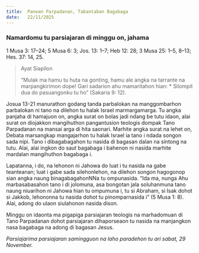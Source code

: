 ```yaml
---
title:  Panean Parpadanan, Tabantaban Bagabaga
date:   22/11/2025
---
```


### Namardomu tu parsiajaran di minggu on, jahama

1 Musa 3: 17–24; 5 Musa 6: 3; Jos. 13: 1–7; Heb 12: 28; 3 Musa 25: 1–5, 8–13; Hes. 37: 14, 25.

> <p>Ayat Siapilon</p>
> “Mulak ma hamu tu huta na gonting, hamu ale angka na tarrante na marpangkirimon dope! Gari sadarion ahu mamaritahon hian: * Silompit dua do pasuangonku tu ho” (Sakaria 9: 12).

Josua 13-21 manurathon godang tanda parbalokan na manggombarhon parbalokan ni tano na dilehon tu halak Israel marmargamarga. Tu angka panjaha di hamajuon on, angka surat on bolas jadi ndang be tutu idaon, alai surat on diojakkon mangihuthon pangantusion teologis dompak Tano Parpadanan na mansai arga di hita saonari. Marhite angka surat na lehet on, Debata marsangkap mangajarhon tu halak Israel ia tano i ndada songon sada nipi. Tano i dibagabagahon tu nasida di bagasan dalan na sintong na tutu. Alai, alai ingkon do saut bagabaga i bahenon ni nasida marhite mardalan mangihuthon bagabaga i.

Lapatanna, i do, na lehonon ni Jahowa do luat i tu nasida na gabe teanteanan; luat i gabe sada silehonlehon, na dilehon songon hagogonop sian angka naung binagabagahonNNa tu  ompunasida. “Ida ma, nunga Ahu marbasabasahon tano i di jolomuna, asa bongotan jala soluhanmuna tano naung niuarihon ni Jahowa hian tu ompumuna i, tu si Abraham, si Isak dohot si Jakkob, lehononna tu nasida dohot tu pinomparnasida i” (5 Musa 1: 8). Alai, adong do ulaon siulahonon nasida dison.

Minggu on idaonta ma pigapiga parsiajaran teologis na marhadomuan di Tano Parpadanan dohot parsiajaran dihaporseaon tu nasida na manjangkon nasa bagabaga na adong di bagasan Jesus.

_Parsiajarima parsiajaran samingguon na laho paradehon tu ari sabat, 29 November._